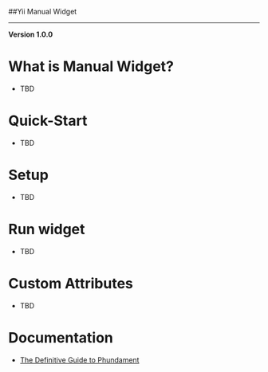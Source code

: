##Yii Manual Widget

---

**Version 1.0.0**


What is Manual Widget?
=============

* TBD

Quick-Start
=============

* TBD

Setup
=============

* TBD

Run widget
=============

* TBD


Custom Attributes
=============

* TBD

Documentation
=============

 * [The Definitive Guide to Phundament](https://github.com/phundament/app/wiki)

